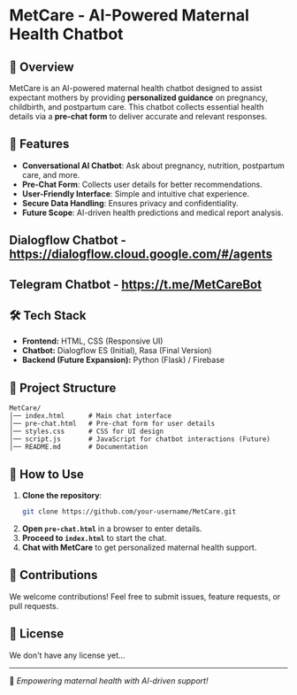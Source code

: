 # MetCare - AI-Powered Maternal Health Chatbot

## 🌟 Overview
MetCare is an AI-powered maternal health chatbot designed to assist expectant mothers by providing **personalized guidance** on pregnancy, childbirth, and postpartum care. This chatbot collects essential health details via a **pre-chat form** to deliver accurate and relevant responses. 

## 🚀 Features
- **Conversational AI Chatbot**: Ask about pregnancy, nutrition, postpartum care, and more.
- **Pre-Chat Form**: Collects user details for better recommendations.
- **User-Friendly Interface**: Simple and intuitive chat experience.
- **Secure Data Handling**: Ensures privacy and confidentiality.
- **Future Scope**: AI-driven health predictions and medical report analysis.

## Dialogflow Chatbot - https://dialogflow.cloud.google.com/#/agents
## Telegram Chatbot - https://t.me/MetCareBot

## 🛠️ Tech Stack
- **Frontend:** HTML, CSS (Responsive UI)
- **Chatbot:** Dialogflow ES (Initial), Rasa (Final Version)
- **Backend (Future Expansion):** Python (Flask) / Firebase

## 📂 Project Structure
```
MetCare/
│── index.html      # Main chat interface
│── pre-chat.html   # Pre-chat form for user details
│── styles.css      # CSS for UI design
│── script.js       # JavaScript for chatbot interactions (Future)
│── README.md       # Documentation
```

## 📜 How to Use
1. **Clone the repository**:
   ```sh
   git clone https://github.com/your-username/MetCare.git
   ```
2. **Open `pre-chat.html`** in a browser to enter details.
3. **Proceed to `index.html`** to start the chat.
4. **Chat with MetCare** to get personalized maternal health support.

## 🤝 Contributions
We welcome contributions! Feel free to submit issues, feature requests, or pull requests. 

## 📄 License
We don't have any license yet...

---
🚀 *Empowering maternal health with AI-driven support!*
